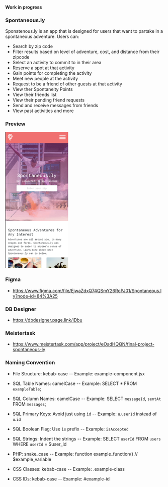 
#### Work in progress
### Spontaneous.ly
Sponatenous.ly is an app that is designed for users that want to partake in a spontaneous adventure.  Users can:
- Search by zip code
- Filter results based on level of adventure, cost, and distance from their zipcode
- Select an activity to commit to in their area
- Reserve a spot at that activity
- Gain points for completing the activity
- Meet new people at the activity
- Request to be a friend of other guests at that activity
- View ther Spontaneity Points
- View their friends list
- View their pending friend requests
- Send and receive messages from friends
- View past activities and more

### Preview

<img src="preview.png" alt="" width="200" style="max-width:100%;">


### Figma
- https://www.figma.com/file/EjwaZdxQ74QSmY26RoPJ01/Spontaneous.ly?node-id=84%3A25

### DB Designer
- https://dbdesigner.page.link/iDbu

### Meistertask
- https://www.meistertask.com/app/project/eOadHQQN/final-project-spontaneous-ly

### Naming Convention
- File Structure: kebab-case
-- Example: example-component.jsx

- SQL Table Names: camelCase
-- Example: SELECT * FROM `exampleTable`;

- SQL Column Names: camelCase
-- Example: SELECT `messageId`, `sentAt` FROM `messages`;

- SQL Primary Keys: Avoid just using `id`
-- Example: `u`.`userId` instead of `u`.`id`

- SQL Boolean Flag: Use `is` prefix
-- Example: `isAccepted`

- SQL Strings: Indent the strings
-- Example: SELECT `userId`
              FROM `users`
             WHERE `userId` = $user_id

- PHP: snake_case
-- Example: function example_function() // $example_variable

- CSS Classes: kebab-case
-- Example: .example-class

- CSS IDs: kebab-case
-- Example: #example-id
